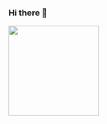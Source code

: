 ### Hi there 👋

<img height="180em" src="https://github-readme-stats.vercel.app/api/top-langs/?username=Pedrxx&layout=compact&langs_count=16&theme=great-gatsby"/>

<!--
**Pedrxx/Pedrxx** is a ✨ _special_ ✨ repository because its `README.md` (this file) appears on your GitHub profile.

Here are some ideas to get you started:

- 🔭 I’m currently working on ...
- 🌱 I’m currently learning ...
- 👯 I’m looking to collaborate on ...
- 🤔 I’m looking for help with ...
- 💬 Ask me about ...
- 📫 How to reach me: ...
- 😄 Pronouns: ...
- ⚡ Fun fact: ...
-->
